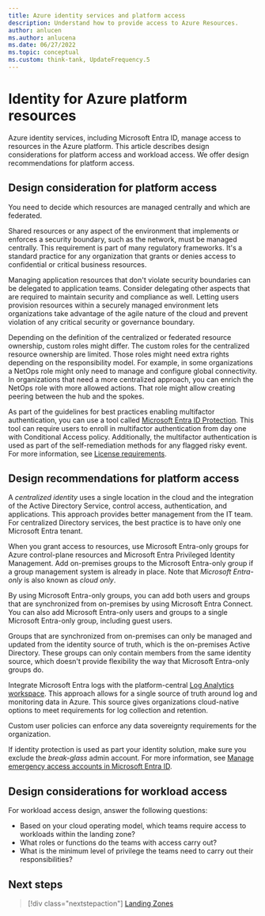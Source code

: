 ```yaml
---
title: Azure identity services and platform access
description: Understand how to provide access to Azure Resources.
author: anlucen
ms.author: anlucena
ms.date: 06/27/2022
ms.topic: conceptual
ms.custom: think-tank, UpdateFrequency.5
---
```


# Identity for Azure platform resources

Azure identity services, including Microsoft Entra ID, manage access to resources in the Azure platform. This article describes design considerations for platform access and workload access. We offer design recommendations for platform access.

## Design consideration for platform access

You need to decide which resources are managed centrally and which are federated.

Shared resources or any aspect of the environment that implements or enforces a security boundary, such as the network, must be managed centrally. This requirement is part of many regulatory frameworks. It's a standard practice for any organization that grants or denies access to confidential or critical business resources.

Managing application resources that don't violate security boundaries can be delegated to application teams. Consider delegating other aspects that are required to maintain security and compliance as well. Letting users provision resources within a securely managed environment lets organizations take advantage of the agile nature of the cloud and prevent violation of any critical security or governance boundary.

Depending on the definition of the centralized or federated resource ownership, custom roles might differ. The custom roles for the centralized resource ownership are limited. Those roles might need extra rights depending on the responsibility model. For example, in some organizations a NetOps role might only need to manage and configure global connectivity. In organizations that need a more centralized approach, you can enrich the NetOps role with more allowed actions. That role might allow creating peering between the hub and the spokes.

As part of the guidelines for best practices enabling multifactor authentication, you can use a tool called [Microsoft Entra ID Protection](/azure/active-directory/identity-protection/). This tool can require users to enroll in multifactor authentication from day one with Conditional Access policy. Additionally, the multifactor authentication is used as part of the self-remediation methods for any flagged risky event. For more information, see [License requirements](/azure/active-directory/identity-protection/overview-identity-protection).

## Design recommendations for platform access

A *centralized identity* uses a single location in the cloud and the integration of the Active Directory Service, control access, authentication, and applications. This approach provides better management from the IT team. For centralized Directory services, the best practice is to have only one Microsoft Entra tenant.

When you grant access to resources, use Microsoft Entra-only groups for Azure control-plane resources and Microsoft Entra Privileged Identity Management. Add on-premises groups to the Microsoft Entra-only group if a group management system is already in place. Note that *Microsoft Entra-only* is also known as *cloud only*.


By using Microsoft Entra-only groups, you can add both users and groups that are synchronized from on-premises by using Microsoft Entra Connect. You can also add Microsoft Entra-only users and groups to a single Microsoft Entra-only group, including guest users.

Groups that are synchronized from on-premises can only be managed and updated from the identity source of truth, which is the on-premises Active Directory. These groups can only contain members from the same identity source, which doesn't provide flexibility the way that Microsoft Entra-only groups do.

Integrate Microsoft Entra logs with the platform-central [Log Analytics workspace](/azure/azure-monitor/logs/data-platform-logs). This approach allows for a single source of truth around log and monitoring data in Azure. This source gives organizations cloud-native options to meet requirements for log collection and retention.

Custom user policies can enforce any data sovereignty requirements for the organization.

If identity protection is used as part your identity solution, make sure you exclude the *break-glass* admin account. For more information, see [Manage emergency access accounts in Microsoft Entra ID](/azure/active-directory/roles/security-emergency-access).

## Design considerations for workload access

For workload access design, answer the following questions:

- Based on your cloud operating model, which teams require access to workloads within the landing zone?
- What roles or functions do the teams with access carry out?
- What is the minimum level of privilege the teams need to carry out their responsibilities?

## Next steps

> [!div class="nextstepaction"]
> [Landing Zones](identity-access-landing-zones.md)

